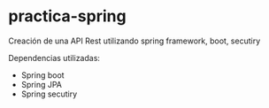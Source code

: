 # practica-spring
Creación de una API Rest utilizando spring framework, boot, secutiry

Dependencias utilizadas:
  * Spring boot
  * Spring JPA
  * Spring secutiry
